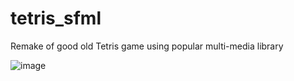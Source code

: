 # tetris_sfml
Remake of good old Tetris game using popular multi-media library


![image](https://github.com/NeGat1FF/tetris_sfml/assets/45542040/9980356c-c6ee-4f2d-adfc-80bd1cb5d904)
